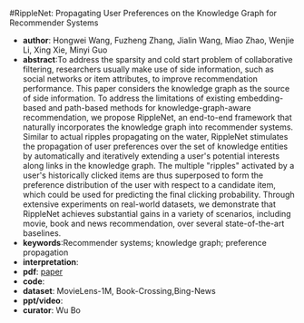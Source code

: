 #RippleNet: Propagating User Preferences on the Knowledge Graph for Recommender Systems
- **author**:	Hongwei Wang, Fuzheng Zhang, Jialin Wang, Miao Zhao, Wenjie Li, Xing Xie, Minyi Guo 
- **abstract**:To address the sparsity and cold start problem of collaborative filtering, researchers usually make use of side information, such as social networks or item attributes, to improve recommendation performance. This paper considers the knowledge graph as the source of side information. To address the limitations of existing embedding-based and path-based methods for knowledge-graph-aware recommendation, we propose RippleNet, an end-to-end framework that naturally incorporates the knowledge graph into recommender systems. Similar to actual ripples propagating on the water, RippleNet stimulates the propagation of user preferences over the set of knowledge entities by automatically and iteratively extending a user's potential interests along links in the knowledge graph. The multiple "ripples" activated by a user's historically clicked items are thus superposed to form the preference distribution of the user with respect to a candidate item, which could be used for predicting the final clicking probability. Through extensive experiments on real-world datasets, we demonstrate that RippleNet achieves substantial gains in a variety of scenarios, including movie, book and news recommendation, over several state-of-the-art baselines.
- **keywords**:Recommender systems; knowledge graph; preference propagation
- **interpretation**:
- **pdf**: [paper](https://dl.acm.org/doi/pdf/10.1145/3269206.3271739)
- **code**: 
- **dataset**: MovieLens-1M, Book-Crossing,Bing-News
- **ppt/video**:
- **curator**: Wu Bo